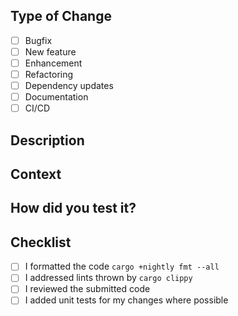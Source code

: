 ## Type of Change
<!-- Put an `x` in the boxes that apply -->

- [ ] Bugfix
- [ ] New feature
- [ ] Enhancement
- [ ] Refactoring
- [ ] Dependency updates
- [ ] Documentation
- [ ] CI/CD

## Description
<!-- Describe your changes in detail -->

## Context
<!--
Why is this change required? What problem does it solve?
If it fixes an open issue, please link to the issue here.

If you don't have an issue, we'd recommend starting with one first so the PR
can focus on the implementation (unless it is an obvious bug or documentation fix
that will have little conversation).
-->

## How did you test it?
<!--
Did you write an integration/unit/API test to verify the code changes?
Or did you test this change manually (provide relevant screenshots)?
-->

## Checklist
<!-- Put an `x` in the boxes that apply -->

- [ ] I formatted the code `cargo +nightly fmt --all`
- [ ] I addressed lints thrown by `cargo clippy`
- [ ] I reviewed the submitted code
- [ ] I added unit tests for my changes where possible
